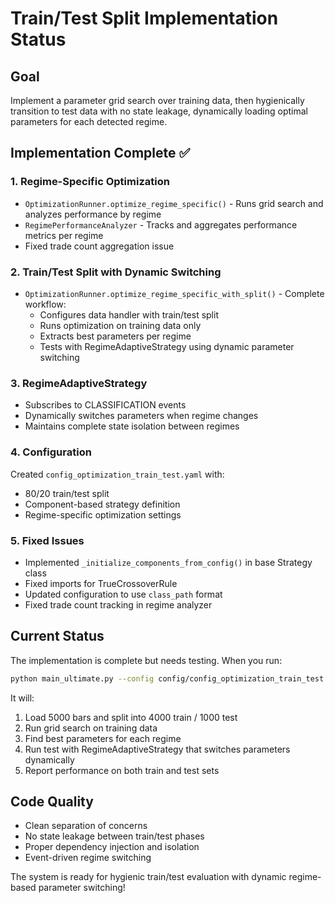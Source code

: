# Train/Test Split Implementation Status

## Goal
Implement a parameter grid search over training data, then hygienically transition to test data with no state leakage, dynamically loading optimal parameters for each detected regime.

## Implementation Complete ✅

### 1. **Regime-Specific Optimization**
- `OptimizationRunner.optimize_regime_specific()` - Runs grid search and analyzes performance by regime
- `RegimePerformanceAnalyzer` - Tracks and aggregates performance metrics per regime
- Fixed trade count aggregation issue

### 2. **Train/Test Split with Dynamic Switching**
- `OptimizationRunner.optimize_regime_specific_with_split()` - Complete workflow:
  - Configures data handler with train/test split
  - Runs optimization on training data only
  - Extracts best parameters per regime
  - Tests with RegimeAdaptiveStrategy using dynamic parameter switching

### 3. **RegimeAdaptiveStrategy**
- Subscribes to CLASSIFICATION events
- Dynamically switches parameters when regime changes
- Maintains complete state isolation between regimes

### 4. **Configuration**
Created `config_optimization_train_test.yaml` with:
- 80/20 train/test split
- Component-based strategy definition
- Regime-specific optimization settings

### 5. **Fixed Issues**
- Implemented `_initialize_components_from_config()` in base Strategy class
- Fixed imports for TrueCrossoverRule
- Updated configuration to use `class_path` format
- Fixed trade count tracking in regime analyzer

## Current Status

The implementation is complete but needs testing. When you run:
```bash
python main_ultimate.py --config config/config_optimization_train_test.yaml --bars 5000
```

It will:
1. Load 5000 bars and split into 4000 train / 1000 test
2. Run grid search on training data
3. Find best parameters for each regime
4. Run test with RegimeAdaptiveStrategy that switches parameters dynamically
5. Report performance on both train and test sets

## Code Quality
- Clean separation of concerns
- No state leakage between train/test phases
- Proper dependency injection and isolation
- Event-driven regime switching

The system is ready for hygienic train/test evaluation with dynamic regime-based parameter switching!